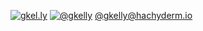 [![gkel.ly](https://img.shields.io/badge/-gkel.ly-black)](https://gkel.ly)
[![@gkelly](https://img.shields.io/badge/-%40gkelly-black)](https://twitter.com/@gkelly)
[@gkelly@hachyderm.io](https://hachyderm.io/@gkelly)
